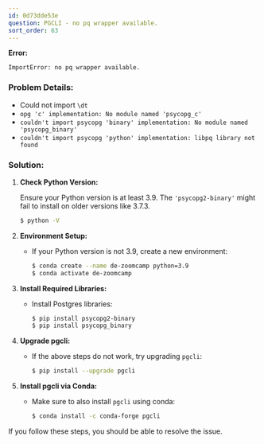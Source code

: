 ```yaml
---
id: 0d73dde53e
question: PGCLI - no pq wrapper available.
sort_order: 63
---
```


**Error:**

```
ImportError: no pq wrapper available.
```

### Problem Details:

- Could not import `\dt`
- `opg 'c' implementation: No module named 'psycopg_c'`
- `couldn't import psycopg 'binary' implementation: No module named 'psycopg_binary'`
- `couldn't import psycopg 'python' implementation: libpq library not found`

### Solution:

1. **Check Python Version:**
   
   Ensure your Python version is at least 3.9. The `'psycopg2-binary'` might fail to install on older versions like 3.7.3.
   
   ```bash
   $ python -V
   ```

2. **Environment Setup:**

   - If your Python version is not 3.9, create a new environment:
     
     ```bash
     $ conda create --name de-zoomcamp python=3.9
     $ conda activate de-zoomcamp
     ```

3. **Install Required Libraries:**

   - Install Postgres libraries:
     
     ```bash
     $ pip install psycopg2-binary
     $ pip install psycopg_binary
     ```

4. **Upgrade pgcli:**

   - If the above steps do not work, try upgrading `pgcli`:
     
     ```bash
     $ pip install --upgrade pgcli
     ```

5. **Install pgcli via Conda:**

   - Make sure to also install `pgcli` using conda:
     
     ```bash
     $ conda install -c conda-forge pgcli
     ```

If you follow these steps, you should be able to resolve the issue.
